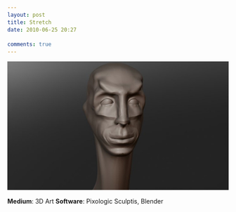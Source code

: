 ```yaml
---
layout: post
title: Stretch
date: 2010-06-25 20:27

comments: true
---
```

<img src="/assets/2011/06/cg-stretch.jpg" alt="" />

<strong>Medium</strong>: 3D Art
<strong>Software</strong>: Pixologic Sculptis, Blender
